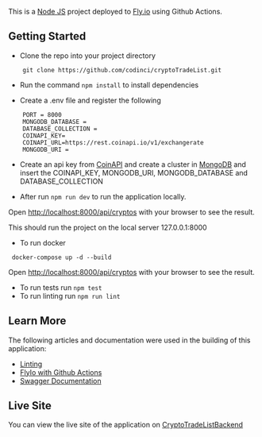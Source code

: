 This is a [Node JS](https://nodejs.org/en) project deployed to [Fly.io](https://fly.io/) using Github Actions.
## Getting Started

- Clone the repo into your project directory
```
	git clone https://github.com/codinci/cryptoTradeList.git
```

- Run the command ``` npm install ``` to install dependencies

- Create a .env file and register the following
```
	PORT = 8000
	MONGODB_DATABASE =
	DATABASE_COLLECTION =
	COINAPI_KEY=
	COINAPI_URL=https://rest.coinapi.io/v1/exchangerate
	MONGODB_URI =
```
- Create an api key from [CoinAPI](https://www.coinapi.io/) and create a cluster in [MongoDB](https://www.mongodb.com/) and insert the COINAPI_KEY, MONGODB_URI, MONGODB_DATABASE and DATABASE_COLLECTION

- After run ``` npm run dev ``` to run the application locally.

Open [http://localhost:8000/api/cryptos](http://localhost:8000/api/cryptos) with your browser to see the result.

This should run the project on the local server 127.0.0.1:8000

- To run docker

```
 docker-compose up -d --build
```
Open [http://localhost:8000/api/cryptos](http://localhost:8000/api/cryptos) with your browser to see the result.

- To run tests run ``` npm test ```
- To run linting run ``` npm run lint ```

## Learn More

The following articles and documentation were used in the building of this application:
- [Linting](https://medium.com/@sindhujad6/setting-up-eslint-and-prettier-in-a-node-js-project-f2577ee2126f)
- [FlyIo with Github Actions](https://fly.io/docs/launch/continuous-deployment-with-github-actions/)
- [Swagger Documentation](https://medium.com/swlh/restful-api-documentation-made-easy-with-swagger-and-openapi-6df7f26dcad)

## Live Site
 You can view the live site of the application on [CryptoTradeListBackend](https://cryptotradelist.fly.dev/api/docs)
